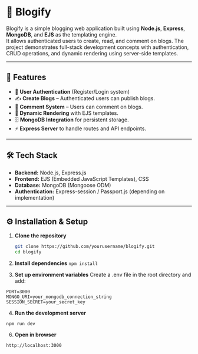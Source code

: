 # 📝 Blogify

Blogify is a simple blogging web application built using **Node.js**, **Express**, **MongoDB**, and **EJS** as the templating engine.  
It allows authenticated users to create, read, and comment on blogs. The project demonstrates full-stack development concepts with authentication, CRUD operations, and dynamic rendering using server-side templates.

---

## 🚀 Features
- 🔐 **User Authentication** (Register/Login system)
- ✍️ **Create Blogs** – Authenticated users can publish blogs.
- 💬 **Comment System** – Users can comment on blogs.
- 📄 **Dynamic Rendering** with EJS templates.
- 🗄️ **MongoDB Integration** for persistent storage.
- ⚡ **Express Server** to handle routes and API endpoints.

---

## 🛠️ Tech Stack
- **Backend:** Node.js, Express.js  
- **Frontend:** EJS (Embedded JavaScript Templates), CSS  
- **Database:** MongoDB (Mongoose ODM)  
- **Authentication:** Express-session / Passport.js (depending on implementation)

---

## ⚙️ Installation & Setup

1. **Clone the repository**
   ```bash
   git clone https://github.com/yourusername/blogify.git
   cd blogify
   ```
2. **Install dependencies**
     ```npm install```

3. **Set up environment variables**
  Create a .env file in the root directory and add:
```
PORT=3000
MONGO_URI=your_mongodb_connection_string
SESSION_SECRET=your_secret_key
```

4. **Run the development server**
  ```
npm run dev
```

6. **Open in browser**
```
http://localhost:3000
```



